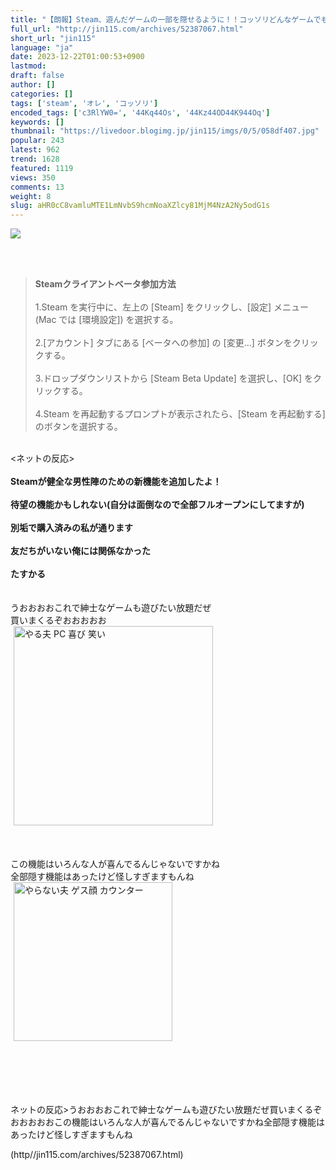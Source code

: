 ```yaml
---
title: "【朗報】Steam、遊んだゲームの一部を隠せるように！！コッソリどんなゲームでも遊びたい放題だぞおおおおお "
full_url: "http://jin115.com/archives/52387067.html"
short_url: "jin115"
language: "ja"
date: 2023-12-22T01:00:53+0900
lastmod: 
draft: false
author: []
categories: []
tags: ['steam', 'オレ', 'コッソリ']
encoded_tags: ['c3RlYW0=', '44Kq44Os', '44Kz44OD44K944Oq']
keywords: []
thumbnail: "https://livedoor.blogimg.jp/jin115/imgs/0/5/058df407.jpg"
popular: 243
latest: 962
trend: 1628
featured: 1119
views: 350
comments: 13
weight: 8
slug: aHR0cC8vamluMTE1LmNvbS9hcmNoaXZlcy81MjM4NzA2Ny5odG1s
---
```


![](https://livedoor.blogimg.jp/jin115/imgs/0/5/058df407.jpg)

<div><a name='more'></a> <br> <br> <blockquote><b>Steamクライアントベータ参加方法</b><br> <br> 1.Steam を実行中に、左上の [Steam] をクリックし、[設定] メニュー (Mac では [環境設定]) を選択する。<br> <br> 2.[アカウント] タブにある [ベータへの参加] の [変更…] ボタンをクリックする。<br> <br> 3.ドロップダウンリストから [Steam Beta Update] を選択し、[OK] をクリックする。<br> <br> 4.Steam を再起動するプロンプトが表示されたら、[Steam を再起動する] のボタンを選択する。<br> </blockquote><br> <ネットの反応><br> <br> <b>Steamが健全な男性陣のための新機能を追加したよ！</b><br> <b><br> 待望の機能かもしれない(自分は面倒なので全部フルオープンにしてますが)</b><br> <br> <b>別垢で購入済みの私が通ります<br> </b><br> <b>友だちがいない俺には関係なかった</b><br> <br> <b>たすかる</b><br> <br> <br> うおおおおこれで紳士なゲームも遊びたい放題だぜ<br> 買いまくるぞおおおおお<br> <img src='https//livedoor.blogimg.jp/jin115/imgs/1/0/1045dbfc.gif' alt='やる夫 PC 喜び 笑い' width='319' border='0' hspace='5' class='pict'><br> <br> <br> <br> この機能はいろんな人が喜んでるんじゃないですかね<br> 全部隠す機能はあったけど怪しすぎますもんね<br> <img src='https//livedoor.blogimg.jp/jin115/imgs/1/b/1b80878f.gif' alt='やらない夫 ゲス顔 カウンター' width='254' border='0' hspace='5' class='pict'><br> <br> <br> <br> <br> <br> <p>ネットの反応>うおおおおこれで紳士なゲームも遊びたい放題だぜ買いまくるぞおおおおおこの機能はいろんな人が喜んでるんじゃないですかね全部隠す機能はあったけど怪しすぎますもんね</p></div>

(http//jin115.com/archives/52387067.html)
